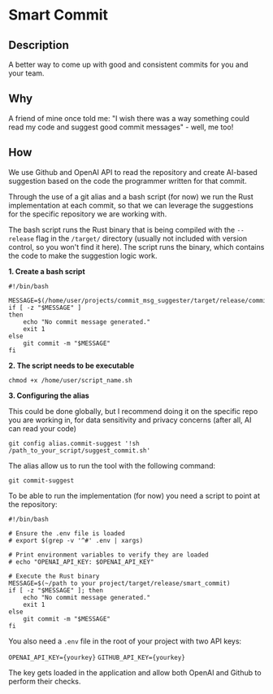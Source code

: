 # Smart Commit

## Description

A better way to come up with good and consistent commits for you and your team.

## Why

A friend of mine once told me: "I wish there was a way something could read my code and suggest good commit messages" - well, me too!

## How

We use Github and OpenAI API to read the repository and create AI-based suggestion based on the code the programmer written for that commit.

Through the use of a git alias and a bash script (for now) we run the Rust implementation at each commit, so that we can leverage the suggestions for the specific repository we are working with.

The bash script runs the Rust binary that is being compiled with the `--release` flag in the `/target/` directory (usually not included with version control, so you won't find it here).
The script runs the binary, which contains the code to make the suggestion logic work.

**1. Create a bash script**

```
#!/bin/bash

MESSAGE=$(/home/user/projects/commit_msg_suggester/target/release/commit_msg_suggester)
if [ -z "$MESSAGE" ]
then
    echo "No commit message generated."
    exit 1
else
    git commit -m "$MESSAGE"
fi
```

**2. The script needs to be executable**

`chmod +x /home/user/script_name.sh`

**3. Configuring the alias**

This could be done globally, but I recommend doing it on the specific repo you are working in, for data sensitivity and privacy concerns (after all, AI can read your code)

`git config alias.commit-suggest '!sh /path_to_your_script/suggest_commit.sh'`

The alias allow us to run the tool with the following command:

`git commit-suggest`

To be able to run the implementation (for now) you need a script to point at the repository:

```
#!/bin/bash

# Ensure the .env file is loaded
# export $(grep -v '^#' .env | xargs)

# Print environment variables to verify they are loaded
# echo "OPENAI_API_KEY: $OPENAI_API_KEY"

# Execute the Rust binary
MESSAGE=$(~/path to your project/target/release/smart_commit)
if [ -z "$MESSAGE" ]; then
	echo "No commit message generated."
	exit 1
else
	git commit -m "$MESSAGE"
fi
```

You also need a `.env` file in the root of your project with two API keys:

`OPENAI_API_KEY={yourkey}`
`GITHUB_API_KEY={yourkey}`

The key gets loaded in the application and allow both OpenAI and Github to perform their checks.

